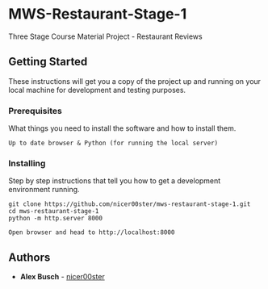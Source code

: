 # MWS-Restaurant-Stage-1

Three Stage Course Material Project - Restaurant Reviews

## Getting Started

These instructions will get you a copy of the project up and running on your local machine for development and testing purposes.

### Prerequisites

What things you need to install the software and how to install them.

```
Up to date browser & Python (for running the local server)

```

### Installing

Step by step instructions that tell you how to get a development environment running.

```
git clone https://github.com/nicer00ster/mws-restaurant-stage-1.git
cd mws-restaurant-stage-1
python -m http.server 8000

Open browser and head to http://localhost:8000
```


## Authors

* **Alex Busch** - [nicer00ster](https://github.com/nicer00ster)
